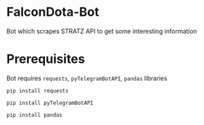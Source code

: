 # FalconDota-Bot
Bot which scrapes STRATZ API to get some interesting information

# Prerequisites
Bot requires `requests`, `pyTelegramBotAPI`, `pandas` libraries

```
pip install requests

pip install pyTelegramBotAPI

pip install pandas

```
